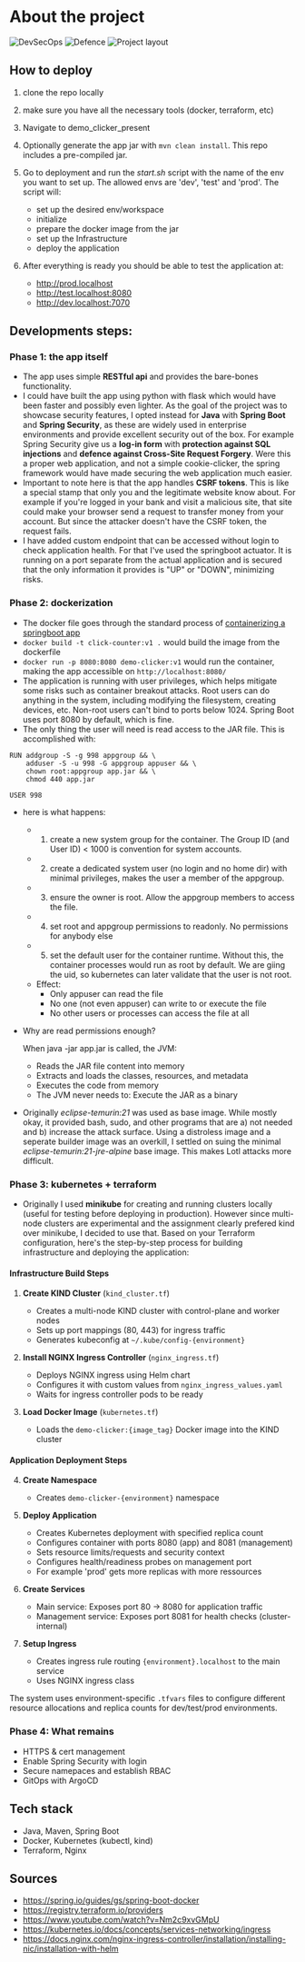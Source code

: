 # About the project


![DevSecOps](./docs/devsecops.jpg)
![Defence](./docs/defence.jpg)
![Project layout](./docs/arch.jpg)


## How to deploy

1) clone the repo locally

2) make sure you have all the necessary tools (docker, terraform, etc)

3) Navigate to demo_clicker_present

4) Optionally generate the app jar with `mvn clean install`. This repo includes a pre-compiled jar. 

5) Go to deployment and run the *start.sh* script with the name of the env you want to set up. The allowed envs are 'dev', 'test' and 'prod'. The script will:
    
    - set up the desired env/workspace
    - initialize
    - prepare the docker image from the jar
    - set up the Infrastructure
    - deploy the application


6) After everything is ready you should be able to test the application at:
    
    - http://prod.localhost
    - http://test.localhost:8080
    - http://dev.localhost:7070




## Developments steps:
### Phase 1: the app itself
- The app uses simple **RESTful api** and provides the bare-bones functionality.
- I could have built the app using python with flask which would have been faster and possibly even lighter. As the goal of the project was to showcase security features, I opted instead for **Java** with **Spring Boot** and **Spring Security**, as these are widely used in enterprise environments and provide excellent security out of the box. For example Spring Security give us a **log-in form** with **protection against SQL injections** and **defence against Cross-Site Request Forgery**. Were this a proper web application, and not a simple cookie-clicker, the spring framework would have made securing the web application much easier.
- Important to note here is that the app handles **CSRF tokens**. This is like a special stamp that only you and the legitimate website know about. For example if you're logged in your bank and visit a malicious site, that site could make your browser send a request to transfer money from your account. But since the attacker doesn't have the CSRF token, the request fails.
- I have added custom endpoint that can be accessed without login to check application health. For that I've used the springboot actuator. It is running on a port separate from the actual application and is secured that the only information it provides is "UP" or "DOWN", minimizing risks.

### Phase 2: dockerization
- The docker file goes through the standard process of [containerizing a springboot app](https://spring.io/guides/gs/spring-boot-docker)
- `docker build -t click-counter:v1 .` would build the image from the dockerfile
- `docker run -p 8080:8080 demo-clicker:v1` would run the container, making the app accessible on `http://localhost:8080/`
- The application is running with user privileges, which helps mitigate some risks such as container breakout attacks. Root users can do anything in the system, including modifying the filesystem, creating devices, etc. Non-root users can't bind to ports below 1024. Spring Boot uses port 8080 by default, which is fine. 
- The only thing the user will need is read access to the JAR file. This is accomplished with:
```
RUN addgroup -S -g 998 appgroup && \
    adduser -S -u 998 -G appgroup appuser && \
    chown root:appgroup app.jar && \
    chmod 440 app.jar

USER 998
```

- here is what happens:
    - 1) create a new system group for the container. The Group ID (and User ID) < 1000 is convention for system accounts.
    - 2) create a dedicated system user (no login and no home dir) with minimal privileges, makes the user a member of the appgroup. 
    - 3) ensure the owner is root. Allow the appgroup members to access the file.
    - 4) set root and appgroup permissions to readonly. No permissions for anybody else
    - 5) set the default user for the container runtime. Without this, the container processes would run as root by default. We are giing the uid, so kubernetes can later validate that the user is not root.
    - Effect: 
        - Only appuser can read the file
        - No one (not even appuser) can write to or execute the file
        - No other users or processes can access the file at all

- Why are read permissions enough?

    When java -jar app.jar is called, the JVM:
    - Reads the JAR file content into memory
    - Extracts and loads the classes, resources, and metadata
    - Executes the code from memory
    - The JVM never needs to: Execute the JAR as a binary

- Originally *eclipse-temurin:21* was used as base image. While mostly okay, it provided bash, sudo, and other programs that are a) not needed and b) increase the attack surface. Using a distroless image and a seperate builder image was an overkill, I settled on suing the minimal *eclipse-temurin:21-jre-alpine* base image. This makes Lotl attacks more difficult.



### Phase 3: kubernetes + terraform
- Originally I used **minikube** for creating and running clusters locally (useful for testing before deploying in production). However since multi-node clusters are experimental and the assignment clearly prefered kind over minikube, I decided to use that.
Based on your Terraform configuration, here's the step-by-step process for building infrastructure and deploying the application:

#### Infrastructure Build Steps

1. **Create KIND Cluster** (`kind_cluster.tf`)
   - Creates a multi-node KIND cluster with control-plane and worker nodes
   - Sets up port mappings (80, 443) for ingress traffic
   - Generates kubeconfig at `~/.kube/config-{environment}`

2. **Install NGINX Ingress Controller** (`nginx_ingress.tf`)
   - Deploys NGINX ingress using Helm chart
   - Configures it with custom values from `nginx_ingress_values.yaml`
   - Waits for ingress controller pods to be ready

3. **Load Docker Image** (`kubernetes.tf`)
   - Loads the `demo-clicker:{image_tag}` Docker image into the KIND cluster

#### Application Deployment Steps

4. **Create Namespace**
   - Creates `demo-clicker-{environment}` namespace

5. **Deploy Application** 
   - Creates Kubernetes deployment with specified replica count 
   - Configures container with ports 8080 (app) and 8081 (management)
   - Sets resource limits/requests and security context
   - Configures health/readiness probes on management port
   - For example 'prod' gets more replicas with more ressources

6. **Create Services**
   - Main service: Exposes port 80 → 8080 for application traffic
   - Management service: Exposes port 8081 for health checks (cluster-internal)

7. **Setup Ingress**
   - Creates ingress rule routing `{environment}.localhost` to the main service
   - Uses NGINX ingress class

The system uses environment-specific `.tfvars` files to configure different resource allocations and replica counts for dev/test/prod environments.


    
### Phase 4: What remains

- HTTPS & cert management
- Enable Spring Security with login
- Secure namepaces and establish RBAC
- GitOps with ArgoCD


## Tech stack

- Java, Maven, Spring Boot
- Docker, Kubernetes (kubectl, kind)
- Terraform, Nginx

## Sources
- https://spring.io/guides/gs/spring-boot-docker
- https://registry.terraform.io/providers
- https://www.youtube.com/watch?v=Nm2c9xvGMpU
- https://kubernetes.io/docs/concepts/services-networking/ingress
- https://docs.nginx.com/nginx-ingress-controller/installation/installing-nic/installation-with-helm
